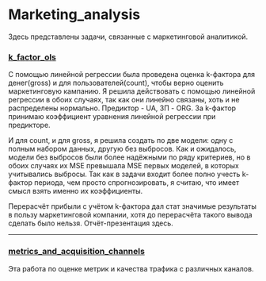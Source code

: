 # Marketing_analysis
Здесь представлены задачи, связанные с маркетинговой аналитикой.

<h3><a href="https://github.com/KristinaBataeva/Marketing_analysis/blob/main/k_factor_ols.ipynb">k_factor_ols</a></h3>
С помощью линейной регрессии была проведена оценка k-фактора для денег(gross) и для пользователей(count), чтобы верно оценить маркетинговую кампанию. Я решила действовать с помощью линейной регрессии в обоих случаях, так как они линейно связаны, хоть и не распределены нормально. Предиктор - UA, ЗП - ORG. За k-фактор принимаю коэффициент уравнения линейной регрессии при предикторе.

И для count, и для gross, я решила создать по две модели: одну с полным набором данных, другую без выбросов. Как и ожидалось, модели без выбросов были более надёжными по ряду критериев, но в обоих случаях их MSE превышала MSE первых моделей, в которых учитывались выбросы. Так как в задачи входит более полно учесть k-фактор периода, чем просто спрогнозировать, я считаю, что имеет смысл взять именно их коэффициенты.

Перерасчёт прибыли с учётом k-фактора дал стат значимые результаты в пользу маркетинговой компании, хотя до перерасчёта такого вывода сделать было нельзя. Отчёт-презентация здесь.

  ---
<h3><a href="https://github.com/KristinaBataeva/Marketing_analysis/blob/main/metrics_and_acquisition_channels.ipynb">metrics_and_acquisition_channels</a></h3>
Эта работа по оценке метрик и качества трафика с различных каналов.
